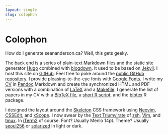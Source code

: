 ```yaml
---
layout: single
slug: colophon
---
```


# Colophon

How do I generate seananderson.ca? Well, this gets geeky. 

The back end is a series of plain-text [Markdown] files and the static site
generator [Hugo] combined with [blogdown]. It used to be based on [Jekyll].
I host this site on [GitHub](http://github.com/). Feel
free to poke around the [public GitHub repository][github repo].  I provide
pleasing-to-the-eye fonts with [Google Fonts]. I write my [CV](/cv/) in
[Pandoc] Markdown and create the synchronized HTML and PDF versions with a
combination of [LaTeX] and a [Makefile]. I generate the list of papers in
my CV with a [BibTeX file], a [short R script], and the 
[bibtex][bibtex-package] R package.

I designed the layout around the [Skeleton] CSS framework using [Neovim],
[CSSEdit], and [xScope]. I now swear by the [Text Triumvirate] of [zsh],
[Vim], and [tmux]. In [iTerm2] of course. Font? Usually Menlo 14pt. 
Theme? Usually [seoul256] or [solarized] in light or dark. 

<!--I frequently add [web bookmarks][my pinboard] to [pinboard.in].-->

[Hugo]: https://gohugo.io/
[Jekyll]: https://jekyllrb.com/
[seoul256]: https://github.com/junegunn/seoul256.vim
[blogdown]: https://github.com/rstudio/blogdown
[knitr]: http://yihui.name/knitr/
[BibTeX file]: https://github.com/seananderson/seananderson.github.com/blob/master/refs.bib
[short R script]: https://github.com/seananderson/seananderson.github.com/blob/master/refs.R
[bibtex-package]: http://cran.r-project.org/web/packages/bibtex/index.html
[CSSEdit]: http://macrabbit.com/
[xScope]: http://iconfactory.com/software/xscope
[iusethis account]: http://osx.iusethis.com/user/sean_
[github]: http://github.com/
[Google Fonts]: https://fonts.google.com/
[Neovim]: https://neovim.io/
[Sublime Text]: http://www.sublimetext.com/
[Markdown]: http://daringfireball.net/projects/markdown/
[Maruku]: http://maruku.rubyforge.org/maruku.html
[Skeleton]: http://www.getskeleton.com/
[pinboard.in]: http://pinboard.in/
[my pinboard]: http://pinboard.in/u:seananderson
[Flickr]: http://flickr.com/
[my flickr]: http://flickr.com/photos/seananderson
[Pandoc]: http://johnmacfarlane.net/pandoc/
[LaTeX]: https://github.com/seananderson/seananderson.github.com/blob/master/AndersonCV.tex
[Makefile]: https://github.com/seananderson/seananderson.github.com/blob/master/cv/makefile
[github repo]: https://github.com/seananderson/seananderson.github.com

[Linode]: http://www.linode.com/?r=b679b2fb740948a30f90e35cd99f8f38b9ced103
[Text Triumvirate]: http://www.drbunsen.org/the-text-triumvirate/
[zsh]: http://www.zsh.org/
[vim]: http://www.vim.org/
[tmux]: http://tmux.sourceforge.net/
[iterm2]: http://www.iterm2.com/
[Solarized]: http://ethanschoonover.com/solarized
